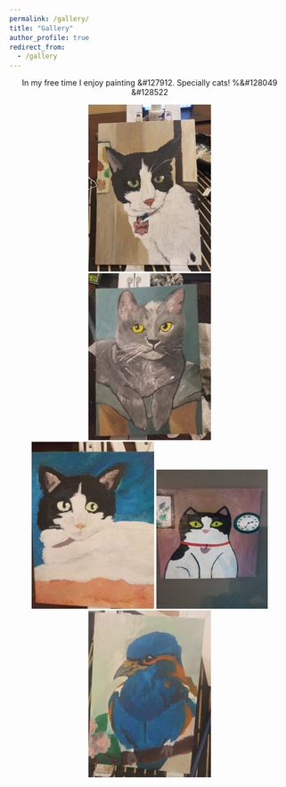 ```yaml
---
permalink: /gallery/
title: "Gallery"
author_profile: true
redirect_from: 
  - /gallery
---
```


In my free time I enjoy painting &#127912. Specially cats! %&#128049 &#128522

 <head>
  <style>
    div.container {
      display:inline-block;
      }
    p {
      text-align:center;
        }
      </style>
  </head>

 <body>
   <div>
     <center>
   <div class="container">
    <img src='/images/20240804_211636.jpg' width="220" height="300">
  </div>
  <div class="column">
    <img src='/images/20240406_211311.jpg' width="220" height="300">
  </div>
 <div class="container">
    <img src='/images/pic2.jpg' width="220" height="300">
  </div>
  <div class="container">
    <img src='/images/IMG-20241210-WA0000.jpeg' width="200" height="250">
  </div>
  <div class="container">
    <img src='/images/IMG-20240810-WA0002.jpeg' width="220" height="300">
  </div>
     </center>
   </div>
 </body>
